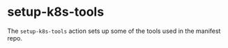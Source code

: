 # setup-k8s-tools

The `setup-k8s-tools` action sets up some of the tools used in the manifest repo.
